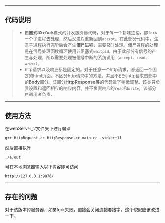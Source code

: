 - - -
## 代码说明
> * **阻塞式IO+fork**模式的并发服务器代码，对于每一个新建连接，都`fork`一个子进程去处理，然后父进程重新回到`accept`。在此部分代码中，注意子进程执行完毕后会产生**僵尸进程**，需要及时处理。僵尸进程的处理是在信号处理函数循环使用非阻塞式`waitpid`。由于此部分有信号的产生与处理，所以需要处理被信号中断的系统调用（`accept`、`read`、`write`）。
> * http请求以及响应都是固定的。对于任意一个http请求，都返回一个固定的html页面。不区分http请求中的方法，并且不识别http请求首部中的**Body**部分。该部分**HttpResponse类**的代码做了稍微调整。该类只负责设置和返回相应的响应内容，并不负责响应的`read`和`write`，该部分由调用者负责。
- - -
## 使用方法
在webServer_2文件夹下进行编译
```
g++ HttpRequest.cc HttpResponse.cc main.cc -std=c++11
```
然后直接执行
```
./a.out
```
可在本地浏览器输入以下内容即可访问
```
http://127.0.0.1:9876/
```

- - - 
## 存在的问题
对于该版本的服务器，如果fork失败，直接会关闭连接套接字，这个貌似应该改进一下。